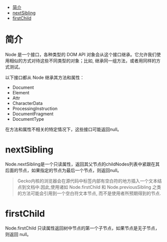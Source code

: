 - [简介](#简介)
- [nextSibling](#nextsibling)
- [firstChild](#firstchild)


# 简介

Node 是一个接口，各种类型的 DOM API 对象会从这个接口继承。它允许我们使用相似的方式对待这些不同类型的对象；比如, 继承同一组方法，或者用同样的方式测试。

以下接口都从 Node 继承其方法和属性：

- Document
- Element
- Attr
- CharacterData
- ProcessingInstruction
- DocumentFragment
- DocumentType

在方法和属性不相关的特定情况下，这些接口可能返回null。

# nextSibling

Node.nextSibling是一个只读属性，返回其父节点的childNodes列表中紧跟在其后面的节点，如果指定的节点为最后一个节点，则返回null。

> Gecko内核的浏览器会在源代码中标签内部有空白符的地方插入一个文本结点到文档中.因此,使用诸如 Node.firstChild 和 Node.previousSibling 之类的方法可能会引用到一个空白符文本节点, 而不是使用者所预期得到的节点.


# firstChild

Node.firstChild 只读属性返回树中节点的第一个子节点，如果节点是无子节点，则返回 null。